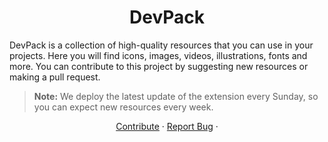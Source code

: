 <div align="center">

# DevPack

</div>

DevPack is a collection of high-quality resources that you can use in your projects. Here you will find icons, images, videos, illustrations, fonts and more. You can contribute to this project by suggesting new resources or making a pull request.

> **Note:** We deploy the latest update of the extension every Sunday, so you can expect new resources every week.

<div align="center">

<a href="https://github.com/Saif-Arshad/devpack-extension/blob/main/CONTRIBUTING.md">Contribute</a>
·
<a href="https://github.com/Saif-Arshad/devpack-extension/issues">Report Bug</a>
·
